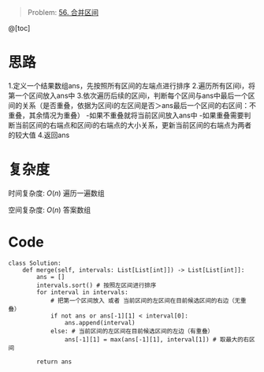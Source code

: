 
> Problem: [56. 合并区间](https://leetcode.cn/problems/merge-intervals/description/)

@[toc]
# 思路
1.定义一个结果数组ans，先按照所有区间的左端点进行排序
2.遍历所有区间i，将第一个区间放入ans中
3.依次遍历后续的区间i，判断每个区间与ans中最后一个区间的关系（是否重叠，依据为区间i的左区间是否＞ans最后一个区间的右区间：不重叠，其余情况为重叠）
-如果不重叠就将当前区间放入ans中
-如果重叠需要判断当前区间的右端点和区间i的右端点的大小关系，更新当前区间的右端点为两者的较大值
4.返回ans

# 复杂度

时间复杂度: $O(n)$ 遍历一遍数组

空间复杂度: $O(n)$ 答案数组
# Code
```Python3 []
class Solution:
    def merge(self, intervals: List[List[int]]) -> List[List[int]]:
        ans = []
        intervals.sort() # 按照左区间进行排序
        for interval in intervals:
            # 把第一个区间放入 或者 当前区间的左区间在目前候选区间的右边（无重叠） 
            if not ans or ans[-1][1] < interval[0]:
                ans.append(interval)
            else: # 当前区间的左区间在目前候选区间的左边（有重叠） 
                ans[-1][1] = max(ans[-1][1], interval[1]) # 取最大的右区间
        
        return ans
```
